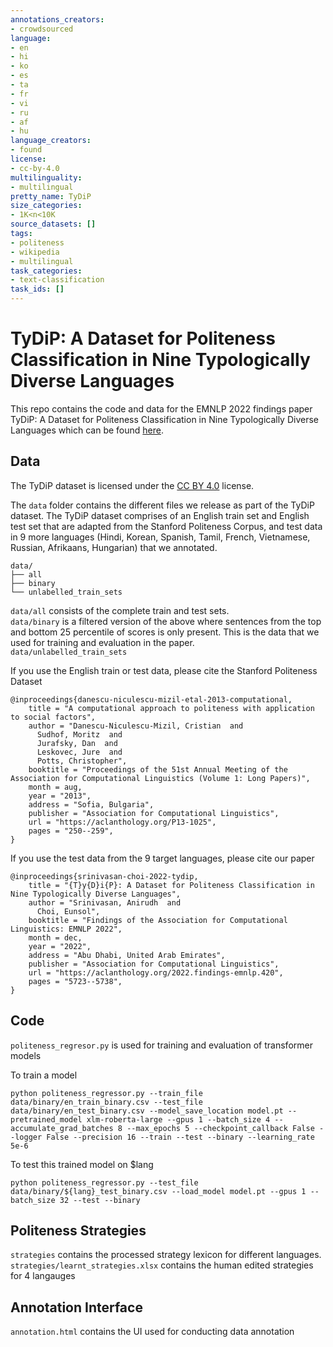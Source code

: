```yaml
---
annotations_creators:
- crowdsourced
language:
- en
- hi
- ko
- es
- ta
- fr
- vi
- ru
- af
- hu
language_creators:
- found
license:
- cc-by-4.0
multilinguality:
- multilingual
pretty_name: TyDiP
size_categories:
- 1K<n<10K
source_datasets: []
tags:
- politeness
- wikipedia
- multilingual
task_categories:
- text-classification
task_ids: []
---
```

# TyDiP: A Dataset for Politeness Classification in Nine Typologically Diverse Languages
This repo contains the code and data for the EMNLP 2022 findings paper TyDiP: A Dataset for Politeness Classification in Nine Typologically Diverse Languages which can be found [here](https://aclanthology.org/2022.findings-emnlp.420/).
## Data
The TyDiP dataset is licensed under the [CC BY 4.0](https://creativecommons.org/licenses/by/4.0/) license.

The `data` folder contains the different files we release as part of the TyDiP dataset. The TyDiP dataset comprises of an English train set and English test set that are adapted from the Stanford Politeness Corpus, and test data in 9 more languages (Hindi, Korean, Spanish, Tamil, French, Vietnamese, Russian, Afrikaans, Hungarian) that we annotated.

```
data/
├── all
├── binary
└── unlabelled_train_sets
```
`data/all` consists of the complete train and test sets.  
`data/binary` is a filtered version of the above where sentences from the top and bottom 25 percentile of scores is only present. This is the data that we used for training and evaluation in the paper.  
`data/unlabelled_train_sets`

If you use the English train or test data, please cite the Stanford Politeness Dataset
```
@inproceedings{danescu-niculescu-mizil-etal-2013-computational,
    title = "A computational approach to politeness with application to social factors",
    author = "Danescu-Niculescu-Mizil, Cristian  and
      Sudhof, Moritz  and
      Jurafsky, Dan  and
      Leskovec, Jure  and
      Potts, Christopher",
    booktitle = "Proceedings of the 51st Annual Meeting of the Association for Computational Linguistics (Volume 1: Long Papers)",
    month = aug,
    year = "2013",
    address = "Sofia, Bulgaria",
    publisher = "Association for Computational Linguistics",
    url = "https://aclanthology.org/P13-1025",
    pages = "250--259",
}
```
If you use the test data from the 9 target languages, please cite our paper
```
@inproceedings{srinivasan-choi-2022-tydip,
    title = "{T}y{D}i{P}: A Dataset for Politeness Classification in Nine Typologically Diverse Languages",
    author = "Srinivasan, Anirudh  and
      Choi, Eunsol",
    booktitle = "Findings of the Association for Computational Linguistics: EMNLP 2022",
    month = dec,
    year = "2022",
    address = "Abu Dhabi, United Arab Emirates",
    publisher = "Association for Computational Linguistics",
    url = "https://aclanthology.org/2022.findings-emnlp.420",
    pages = "5723--5738",
}

```

## Code
`politeness_regresor.py` is used for training and evaluation of transformer models

To train a model
```
python politeness_regressor.py --train_file data/binary/en_train_binary.csv --test_file data/binary/en_test_binary.csv --model_save_location model.pt --pretrained_model xlm-roberta-large --gpus 1 --batch_size 4 --accumulate_grad_batches 8 --max_epochs 5 --checkpoint_callback False --logger False --precision 16 --train --test --binary --learning_rate 5e-6
```

To test this trained model on $lang
```
python politeness_regressor.py --test_file data/binary/${lang}_test_binary.csv --load_model model.pt --gpus 1 --batch_size 32 --test --binary
```

## Politeness Strategies
`strategies` contains the processed strategy lexicon for different languages. `strategies/learnt_strategies.xlsx` contains the human edited strategies for 4 langauges

## Annotation Interface
`annotation.html` contains the UI used for conducting data annotation